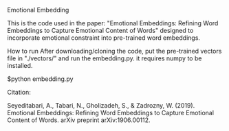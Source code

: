 Emotional Embedding

This is the code used in the paper: "Emotional Embeddings: Refining Word Embeddings to Capture Emotional Content of Words" designed to incorporate emotional constraint into pre-trained word embeddings.

How to run
After downloading/cloning the code, put the pre-trained vectors file in "./vectors/" and run the embedding.py. it requires numpy to be installed.

$python embedding.py

Citation:

Seyeditabari, A., Tabari, N., Gholizadeh, S., & Zadrozny, W. (2019). Emotional Embeddings: Refining Word Embeddings to Capture Emotional Content of Words. arXiv preprint arXiv:1906.00112.